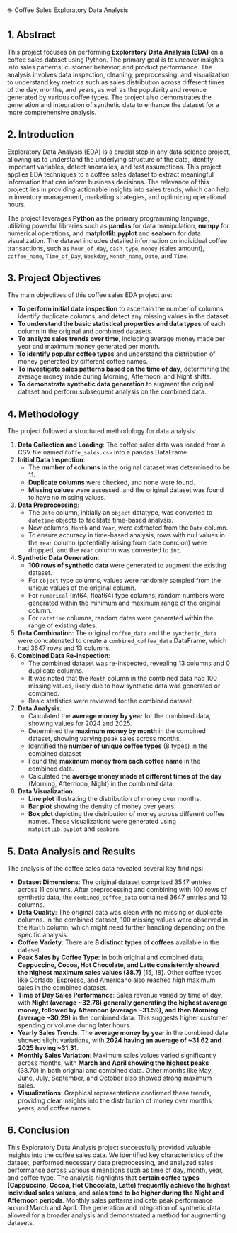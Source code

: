 ☕ Coffee Sales Exploratory Data Analysis
## 1. Abstract

This project focuses on performing **Exploratory Data Analysis (EDA)** on a coffee sales dataset using Python. The primary goal is to uncover insights into sales patterns, customer behavior, and product performance. The analysis involves data inspection, cleaning, preprocessing, and visualization to understand key metrics such as sales distribution across different times of the day, months, and years, as well as the popularity and revenue generated by various coffee types. The project also demonstrates the generation and integration of synthetic data to enhance the dataset for a more comprehensive analysis.

## 2. Introduction

Exploratory Data Analysis (EDA) is a crucial step in any data science project, allowing us to understand the underlying structure of the data, identify important variables, detect anomalies, and test assumptions. This project applies EDA techniques to a coffee sales dataset to extract meaningful information that can inform business decisions. The relevance of this project lies in providing actionable insights into sales trends, which can help in inventory management, marketing strategies, and optimizing operational hours.

The project leverages **Python** as the primary programming language, utilizing powerful libraries such as **pandas** for data manipulation, **numpy** for numerical operations, and **matplotlib.pyplot** and **seaborn** for data visualization. The dataset includes detailed information on individual coffee transactions, such as `hour_of_day`, `cash_type`, `money` (sales amount), `coffee_name`, `Time_of_Day`, `Weekday`, `Month_name`, `Date`, and `Time`.

## 3. Project Objectives

The main objectives of this coffee sales EDA project are:

*   **To perform initial data inspection** to ascertain the number of columns, identify duplicate columns, and detect any missing values in the dataset.
*   **To understand the basic statistical properties and data types** of each column in the original and combined datasets.
*   **To analyze sales trends over time**, including average money made per year and maximum money generated per month.
*   **To identify popular coffee types** and understand the distribution of money generated by different coffee names.
*   **To investigate sales patterns based on the time of day**, determining the average money made during Morning, Afternoon, and Night shifts.
*   **To demonstrate synthetic data generation** to augment the original dataset and perform subsequent analysis on the combined data.

## 4. Methodology

The project followed a structured methodology for data analysis:

1.  **Data Collection and Loading**: The coffee sales data was loaded from a CSV file named `Coffe_sales.csv` into a pandas DataFrame.
2.  **Initial Data Inspection**:
    *   The **number of columns** in the original dataset was determined to be 11.
    *   **Duplicate columns** were checked, and none were found.
    *   **Missing values** were assessed, and the original dataset was found to have no missing values.
3.  **Data Preprocessing**:
    *   The `Date` column, initially an `object` datatype, was converted to `datetime` objects to facilitate time-based analysis.
    *   New columns, `Month` and `Year`, were extracted from the `Date` column.
    *   To ensure accuracy in time-based analysis, rows with null values in the `Year` column (potentially arising from date coercion) were dropped, and the `Year` column was converted to `int`.
4.  **Synthetic Data Generation**:
    *   **100 rows of synthetic data** were generated to augment the existing dataset.
    *   For `object` type columns, values were randomly sampled from the unique values of the original column.
    *   For `numerical` (int64, float64) type columns, random numbers were generated within the minimum and maximum range of the original column.
    *   For `datetime` columns, random dates were generated within the range of existing dates.
5.  **Data Combination**: The original `coffee_data` and the `synthetic_data` were concatenated to create a `combined_coffee_data` DataFrame, which had 3647 rows and 13 columns.
6.  **Combined Data Re-inspection**:
    *   The combined dataset was re-inspected, revealing 13 columns and 0 duplicate columns.
    *   It was noted that the `Month` column in the combined data had 100 missing values, likely due to how synthetic data was generated or combined.
    *   Basic statistics were reviewed for the combined dataset.
7.  **Data Analysis**:
    *   Calculated the **average money by year** for the combined data, showing values for 2024 and 2025.
    *   Determined the **maximum money by month** in the combined dataset, showing varying peak sales across months.
    *   Identified the **number of unique coffee types** (8 types) in the combined dataset
    *   Found the **maximum money from each coffee name** in the combined data.
    *   Calculated the **average money made at different times of the day** (Morning, Afternoon, Night) in the combined data.
8.  **Data Visualization**:
    *   **Line plot** illustrating the distribution of money over months.
    *   **Bar plot** showing the density of money over years.
    *   **Box plot** depicting the distribution of money across different coffee names.
    These visualizations were generated using `matplotlib.pyplot` and `seaborn`.

## 5. Data Analysis and Results

The analysis of the coffee sales data revealed several key findings:

*   **Dataset Dimensions**: The original dataset comprised 3547 entries across 11 columns. After preprocessing and combining with 100 rows of synthetic data, the `combined_coffee_data` contained 3647 entries and 13 columns.
*   **Data Quality**: The original data was clean with no missing or duplicate columns. In the combined dataset, 100 missing values were observed in the `Month` column, which might need further handling depending on the specific analysis.
*   **Coffee Variety**: There are **8 distinct types of coffees** available in the dataset.
*   **Peak Sales by Coffee Type**: In both original and combined data, **Cappuccino, Cocoa, Hot Chocolate, and Latte consistently showed the highest maximum sales values (38.7)** [15, 18]. Other coffee types like Cortado, Espresso, and Americano also reached high maximum sales in the combined dataset.
*   **Time of Day Sales Performance**: Sales revenue varied by time of day, with **Night (average ~32.78) generally generating the highest average money, followed by Afternoon (average ~31.59), and then Morning (average ~30.29)** in the combined data. This suggests higher customer spending or volume during later hours.
*   **Yearly Sales Trends**: The **average money by year** in the combined data showed slight variations, with **2024 having an average of ~31.62 and 2025 having ~31.31**.
*   **Monthly Sales Variation**: Maximum sales values varied significantly across months, with **March and April showing the highest peaks** (38.70) in both original and combined data. Other months like May, June, July, September, and October also showed strong maximum sales.
*   **Visualizations**: Graphical representations confirmed these trends, providing clear insights into the distribution of money over months, years, and coffee names.

## 6. Conclusion

This Exploratory Data Analysis project successfully provided valuable insights into the coffee sales data. We identified key characteristics of the dataset, performed necessary data preprocessing, and analyzed sales performance across various dimensions such as time of day, month, year, and coffee type. The analysis highlights that **certain coffee types (Cappuccino, Cocoa, Hot Chocolate, Latte) frequently achieve the highest individual sales values**, and **sales tend to be higher during the Night and Afternoon periods**. Monthly sales patterns indicate peak performance around March and April. The generation and integration of synthetic data allowed for a broader analysis and demonstrated a method for augmenting datasets.
